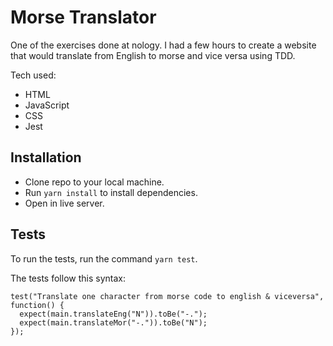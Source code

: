 # Morse Translator

One of the exercises done at nology. I had a few hours to create a website that would translate from English to morse and vice versa using TDD.

Tech used: 
- HTML
- JavaScript
- CSS
- Jest

## Installation

- Clone repo to your local machine.
- Run `yarn install` to install dependencies.
- Open in live server.

## Tests

To run the tests, run the command `yarn test`.

The tests follow this syntax: 
```
test("Translate one character from morse code to english & viceversa", function() {
  expect(main.translateEng("N")).toBe("-.");
  expect(main.translateMor("-.")).toBe("N");
});
```
